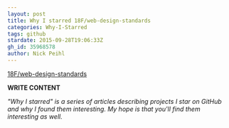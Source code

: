 ```yaml
---
layout: post
title: Why I starred 18F/web-design-standards
categories: Why-I-Starred
tags: github
stardate: 2015-09-28T19:06:33Z
gh_id: 35968578
author: Nick Peihl
---
```


[18F/web-design-standards](star.repo.html_url)

**WRITE CONTENT**

*"Why I starred" is a series of articles describing projects I star on GitHub and why I found them interesting. My hope is that you'll find them interesting as well.*

